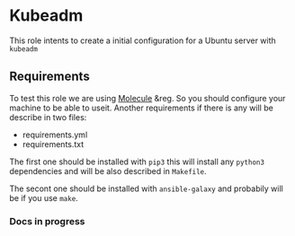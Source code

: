 Kubeadm
=========

This role intents to create a initial configuration for a Ubuntu server with `kubeadm` 

Requirements
------------

To test this role we are using [Molecule](https://molecule.readthedocs.io/) &reg. So you should configure your machine to be able to useit.
Another requirements if there is any will be describe in two files:
* requirements.yml
* requirements.txt
  
The first one should be installed with `pip3` this will install any `python3` dependencies and will be also described in `Makefile`.

The secont one should be installed with `ansible-galaxy` and probabily will be if you use `make`.

### Docs in progress

<!-- TODO - finish the docs latter -->
<!-- 
Role Variables
--------------

A description of the settable variables for this role should go here, including any variables that are in defaults/main.yml, vars/main.yml, and any variables that can/should be set via parameters to the role. Any variables that are read from other roles and/or the global scope (ie. hostvars, group vars, etc.) should be mentioned here as well.

Dependencies
------------

A list of other roles hosted on Galaxy should go here, plus any details in regards to parameters that may need to be set for other roles, or variables that are used from other roles.

Example Playbook
----------------

Including an example of how to use your role (for instance, with variables passed in as parameters) is always nice for users too:

    - hosts: servers
      roles:
         - { role: username.rolename, x: 42 }

License
-------

BSD

Author Information
------------------

An optional section for the role authors to include contact information, or a website (HTML is not allowed). -->
